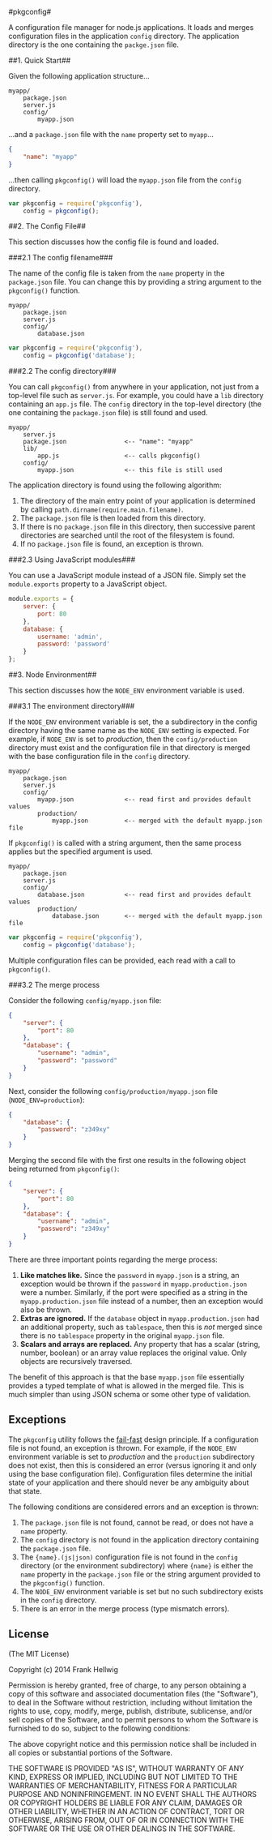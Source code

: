 #pkgconfig#

A configuration file manager for node.js applications. It loads and merges
configuration files in the application `config` directory. The application
directory is the one containing the `packge.json` file.

##1. Quick Start##

Given the following application structure...

```no-highlight
myapp/
    package.json
    server.js
    config/
        myapp.json
```

...and a `package.json` file with the `name` property set to `myapp`...

```json
{
    "name": "myapp"
}
```

...then calling `pkgconfig()` will load the `myapp.json` file from the `config` directory.

```javascript
var pkgconfig = require('pkgconfig'),
    config = pkgconfig(); 
```

##2. The Config File##

This section discusses how the config file is found and loaded.

###2.1 The config filename###

The name of the config file is taken from the `name` property in the `package.json` file.
You can change this by providing a string argument to the `pkgconfig()` function.

```no-highlight
myapp/
    package.json
    server.js
    config/
        database.json
```

```javascript
var pkgconfig = require('pkgconfig'),
    config = pkgconfig('database'); 
```

###2.2 The config directory###

You can call `pkgconfig()` from anywhere in your application, not just from a
top-level file such as `server.js`. For example, you could have a `lib`
directory containing an `app.js` file. The `config` directory in the top-level
directory (the one containing the `package.json` file) is still found and used.

```no-highlight
myapp/
    server.js
    package.json                <-- "name": "myapp"
    lib/
        app.js                  <-- calls pkgconfig()
    config/
        myapp.json              <-- this file is still used
```

The application directory is found using the following algorithm:

1. The directory of the main entry point of your application is determined by calling `path.dirname(require.main.filename)`.
2. The `package.json` file is then loaded from this directory.
3. If there is no `package.json` file in this directory, then successive parent directories are searched until the root of the filesystem is found.
4. If no `package.json` file is found, an exception is thrown.

###2.3 Using JavaScript modules###

You can use a JavaScript module instead of a JSON file.
Simply set the `module.exports` property to a JavaScript object.

```javascript
module.exports = {
    server: {
        port: 80
    },
    database: {
        username: 'admin',
        password: 'password'
    }
};
```

##3. Node Environment##

This section discusses how the `NODE_ENV` environment variable is used.

###3.1 The environment directory###

If the `NODE_ENV` environment variable is set, the a subdirectory in the config
directory having the same name as the `NODE_ENV` setting is expected. For
example, if `NODE_ENV` is set to *production*, then the `config/production`
directory must exist and the configuration file in that directory is merged
with the base configuration file in the `config` directory.

```no-highlight
myapp/
    package.json
    server.js
    config/
        myapp.json              <-- read first and provides default values
        production/
            myapp.json          <-- merged with the default myapp.json file
```

If `pkgconfig()` is called with a string argument, then the same process
applies but the specified argument is used.

```no-highlight
myapp/
    package.json
    server.js
    config/
        database.json           <-- read first and provides default values
        production/
            database.json       <-- merged with the default myapp.json file
```

```javascript
var pkgconfig = require('pkgconfig'),
    config = pkgconfig('database'); 
```

Multiple configuration files can be provided, each read with a call to `pkgconfig()`.

###3.2 The merge process

Consider the following `config/myapp.json` file:

```json
{
    "server": {
        "port": 80
    },
    "database": {
        "username": "admin",
        "password": "password"
    }
}
```

Next, consider the following `config/production/myapp.json` file (`NODE_ENV=production`):

```json
{
    "database": {
        "password": "z349xy"
    }
}
```

Merging the second file with the first one results in the following object
being returned from `pkgconfig()`:

```json
{
    "server": {
        "port": 80
    },
    "database": {
        "username": "admin",
        "password": "z349xy"
    }
}
```

There are three important points regarding the merge process:

1. **Like matches like.** Since the `password` in `myapp.json` is a string, an exception would be thrown if the `password` in `myapp.production.json` were a number. Similarly, if the port were specified as a string in the `myapp.production.json` file instead of a number, then an exception would also be thrown.
2. **Extras are ignored.** If the `database` object in `myapp.production.json` had an additional property, such as `tablespace`, then this is *not* merged since there is no `tablespace` property in the original `myapp.json` file.
3. **Scalars and arrays are replaced.** Any property that has a scalar (string, number, boolean) or an array value replaces the original value. Only objects are recursively traversed.

The benefit of this approach is that the base `myapp.json` file essentially
provides a typed template of what is allowed in the merged file. This is much
simpler than using JSON schema or some other type of validation.

Exceptions
----------

The `pkgconfig` utility follows the
[fail-fast](http://en.wikipedia.org/wiki/Fail-fast) design principle. If a
configuration file is not found, an exception is thrown. For example, if the
`NODE_ENV` environment variable is set to *production* and the `production`
subdirectory does not exist, then this is considered an error (versus ignoring
it and only using the base configuration file). Configuration files determine
the initial state of your application and there should never be any ambiguity
about that state.

The following conditions are considered errors and an exception is thrown:

1. The `package.json` file is not found, cannot be read, or does not have a `name` property.
2. The `config` directory is not found in the application directory containing the `package.json` file.
3. The `{name}.(js|json)` configuration file is not found in the `config` directory (or the environment subdirectory) where `{name}` is either the `name` property in the `package.json` file or the string argument provided to the `pkgconfig()` function.
4. The `NODE_ENV` environment variable is set but no such subdirectory exists in the `config` directory.
5. There is an error in the merge process (type mismatch errors).

License
-------

(The MIT License)

Copyright (c) 2014 Frank Hellwig

Permission is hereby granted, free of charge, to any person obtaining a copy of this software and associated documentation files (the "Software"), to deal in the Software without restriction, including without limitation the rights to use, copy, modify, merge, publish, distribute, sublicense, and/or sell copies of the Software, and to permit persons to whom the Software is furnished to do so, subject to the following conditions:

The above copyright notice and this permission notice shall be included in all copies or substantial portions of the Software.

THE SOFTWARE IS PROVIDED "AS IS", WITHOUT WARRANTY OF ANY KIND, EXPRESS OR IMPLIED, INCLUDING BUT NOT LIMITED TO THE WARRANTIES OF MERCHANTABILITY, FITNESS FOR A PARTICULAR PURPOSE AND NONINFRINGEMENT. IN NO EVENT SHALL THE AUTHORS OR COPYRIGHT HOLDERS BE LIABLE FOR ANY CLAIM, DAMAGES OR OTHER LIABILITY, WHETHER IN AN ACTION OF CONTRACT, TORT OR OTHERWISE, ARISING FROM, OUT OF OR IN CONNECTION WITH THE SOFTWARE OR THE USE OR OTHER DEALINGS IN THE SOFTWARE.
